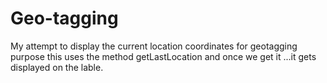# Geo-tagging
My attempt to display the current location coordinates for geotagging purpose
this uses the method getLastLocation and once we get it ...it gets displayed on the lable.
